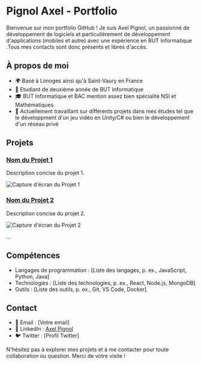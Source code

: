 # Pignol Axel - Portfolio

Bienvenue sur mon portfolio GitHub ! Je suis Axel Pignol, un passionné de développement de logiciels et particulièrement de développement d'applications (mobiles et autre) 
avec une expérience en BUT Informatique .Tous mes contacts sont donc présents et libres d'accès.

## À propos de moi

- 🌍 Basé à Limoges ainsi qu'à Saint-Vaury en France
- 💼 Etudiant de deuxième année de BUT Informatique
- 🎓 BUT Informatique et BAC mention assez bien spécialité NSI et Mathématiques
- 🚀 Actuellement travaillant sur différents projets dans mes études tel que le développment d'un jeu vidéo en Unity/C# ou bien le développement d'un réseau privé

## Projets

### [Nom du Projet 1](lien_vers_le_projet_1)
Description concise du projet 1.

![Capture d'écran du Projet 1](lien_vers_capture_d_ecran_1)

### [Nom du Projet 2](lien_vers_le_projet_2)
Description concise du projet 2.

![Capture d'écran du Projet 2](lien_vers_capture_d_ecran_2)

...

## Compétences

- Langages de programmation : [Liste des langages, p. ex., JavaScript, Python, Java]
- Technologies : [Liste des technologies, p. ex., React, Node.js, MongoDB]
- Outils : [Liste des outils, p. ex., Git, VS Code, Docker]

## Contact

- 📧 Email : [Votre email]
- 💼 LinkedIn : [Axel Pignol](https://www.linkedin.com/in/axel-pignol-6b27042a4/)
- 🐦 Twitter : [Profil Twitter]

N'hésitez pas à explorer mes projets et à me contacter pour toute collaboration ou question. Merci de votre visite !

